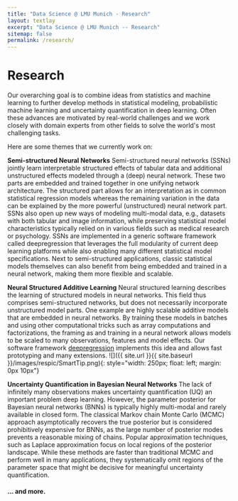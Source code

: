 ```yaml
---
title: "Data Science @ LMU Munich - Research"
layout: textlay
excerpt: "Data Science @ LMU Munich -- Research"
sitemap: false
permalink: /research/
---
```


# Research

Our overarching goal is to combine ideas from statistics and machine learning to further develop methods in statistical modeling, probabilistic machine learning and uncertainty quantification in deep learning. Often these advances are motivated by real-world challenges and we work closely with domain experts from other fields to solve the world's most challenging tasks.

Here are some themes that we currently work on:

**Semi-structured Neural Networks** Semi-structured neural networks (SSNs) jointly learn interpretable structured effects of tabular data and additional unstructured effects modeled through a (deep) neural network. These two parts are embedded and trained together in one unifying network architecture. The structured part allows for an interpretation as in common statistical regression models whereas the remaining variation in the data can be explained by the more powerful (unstructured) neural network part. SSNs also open up new ways of modeling multi-modal data, e.g., datasets with both tabular and image information, while preserving statistical model characteristics typically relied on in various fields such as medical research or psychology. SSNs are implemented in a generic software framework called deepregression that leverages the full modularity of current deep learning platforms while also enabling many different statistical model specifications. Next to semi-structured applications, classic statistical models themselves can also benefit from being embedded and trained in a neural network, making them more flexible and scalable.

**Neural Structured Additive Learning** Neural structured learning describes the learning of structured models in neural networks. This field thus comprises semi-structured networks, but does not necessarily incorporate unstructured model parts. One example are highly scalable additive models that are embedded in neural networks. By training these models in batches and using other computational tricks such as array computations and factorizations, the framing as and training in a neural network allows models to be scaled to many observations, features and model effects. Our software framework [deepregression](https://github.com/neural-structured-additive-learning/deepregression) implements this idea and allows fast prototyping and many extensions.
![]({{ site.url }}{{ site.baseurl }}/images/respic/SmartTip.png){: style="width: 250px; float: left; margin: 0px  10px"}

**Uncertainty Quantification in Bayesian Neural Networks** The lack of infinitely many observations makes uncertainty quantification (UQ) an important problem deep learning. However, the parameter posterior for Bayesian neural networks (BNNs) is typically highly multi-modal and rarely available in closed form. The classical Markov chain Monte Carlo (MCMC) approach asymptotically recovers the true posterior but is considered prohibitively expensive for BNNs, as the large number of posterior modes prevents a reasonable mixing of chains. Popular approximation techniques, such as Laplace approximation focus on local regions of the posterior landscape. While these methods are faster than traditional MCMC and perform well in many applications, they systematically omit regions of the parameter space that might be decisive for meaningful uncertainty quantification.

#### ... and more.

